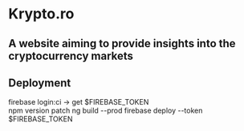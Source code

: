 # Krypto.ro

## A website aiming to provide insights into the cryptocurrency markets

## Deployment
 firebase login:ci -> get $FIREBASE_TOKEN           
 npm version patch
 ng build --prod
 firebase deploy --token $FIREBASE_TOKEN
